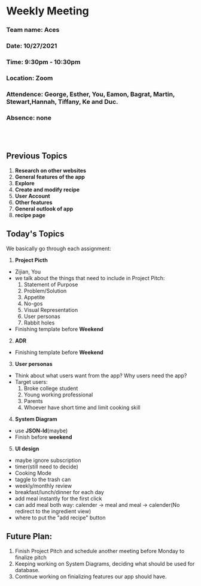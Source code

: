# Weekly Meeting
### Team name: Aces
### Date: 10/27/2021
### Time: 9:30pm - 10:30pm
### Location: Zoom
### Attendence: George, Esther, You, Eamon, Bagrat, Martin, Stewart,Hannah, Tiffany, Ke and Duc.
### Absence: none
<br></br>

## Previous Topics
1. **Research on other websites**
2. **General features of the app**
3. **Explore**
4. **Create and modify recipe**
5. **User Account**
6. **Other features**
7. **General outlook of app**
8. **recipe page**

## Today's Topics
We basically go through each assignment:
1. **Project Picth**
- Zijian, You
- we talk about the things that need to include in Project Pitch:
  1. Statement of Purpose
  2. Problem/Solution
  3. Appetite
  4. No-gos
  5. Visual Representation
  6. User personas
  7. Rabbit holes
- Finishing template before **Weekend**
2. **ADR**
- Finishing template before **Weekend**
3. **User personas**
- Think about what users want from the app? Why users need the app?
- Target users:
  1. Broke college student
  2. Young working professional 
  3. Parents
  4. Whoever have short time and limit cooking skill
4. **System Diagram**
- use **JSON-ld**(maybe)
- Finish before **weekend**
5. **UI design**
- maybe ignore subscription
- timer(still need to decide)
- Cooking Mode
- taggle to the trash can
- weekly/monthly review
- breakfast/lunch/dinner for each day
- add meal instantly for the first click
- can add meal both way: calender -> meal and meal -> calender(No redirect to the ingredient view)
- where to put the "add recipe" button

## Future Plan:
1. Finish Project Pitch and schedule another meeting before Monday to finalize pitch
2. Keeping working on System Diagrams, deciding what should be used for database.
3. Continue working on finializing features our app should have.

